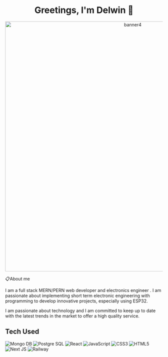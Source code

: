 <h1 id="header1" align="center">
Greetings, I'm Delwin  👋                                                                          
</h1>

<div id="header" align="center">
  <img src="https://i.ibb.co/sFyjyJ0/banner4.png" alt="banner4" border="0" " width="800px"/>
  
</div>




📋About me

I am a full stack MERN/PERN web developer and electronics engineer . I am passionate about implementing short term electronic engineering with programming to develop innovative projects, especially using ESP32.

I am passionate about technology and I am committed to keep up to date with the latest trends in the market to offer a high quality service. 
                                                                                        


## Tech Used
![Mongo DB](https://img.shields.io/badge/MongoDB-%2320232a.svg?style=for-the-badge&logo=MongoDb)
![Postgre SQL](https://img.shields.io/badge/PostgreSQL-%2320232a.svg?style=for-the-badge&logo=PostgreSQL)
![React](https://img.shields.io/badge/react-%2320232a.svg?style=for-the-badge&logo=react&logoColor=%2361DAFB)
![JavaScript](https://img.shields.io/badge/javascript-%23323330.svg?style=for-the-badge&logo=javascript&logoColor=%23F7DF1E)
![CSS3](https://img.shields.io/badge/css3-%231572B6.svg?style=for-the-badge&logo=css3&logoColor=white)
![HTML5](https://img.shields.io/badge/html5-%23E34F26.svg?style=for-the-badge&logo=html5&logoColor=white)
![Next JS](https://img.shields.io/badge/Next-black?style=for-the-badge&logo=next.js&logoColor=white)
![Railway](https://img.shields.io/badge/railway-%23000000.svg?style=for-the-badge&logo=Railway&logoColor=white)


